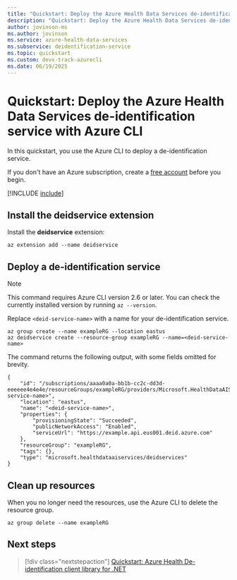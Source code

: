 ```yaml
---
title: "Quickstart: Deploy the Azure Health Data Services de-identification service with Azure CLI"
description: "Quickstart: Deploy the Azure Health Data Services de-identification service with Azure CLI."
author: jovinson-ms
ms.author: jovinson
ms.service: azure-health-data-services
ms.subservice: deidentification-service
ms.topic: quickstart
ms.custom: devx-track-azurecli
ms.date: 06/19/2025
---
```


# Quickstart: Deploy the Azure Health Data Services de-identification service with Azure CLI

In this quickstart, you use the Azure CLI to deploy a de-identification service.

If you don't have an Azure subscription, create a [free account](https://azure.microsoft.com/pricing/purchase-options/azure-account?cid=msft_learn) before you begin.

[!INCLUDE [include](~/reusable-content/azure-cli/azure-cli-prepare-your-environment.md)]

## Install the deidservice extension

Install the **deidservice** extension:

```azurecli
az extension add --name deidservice
```

## Deploy a de-identification service
> [!NOTE]
> This command requires Azure CLI version 2.6 or later. You can check the currently installed version by running `az --version`.

Replace `<deid-service-name>` with a name for your de-identification service.

```azurecli
az group create --name exampleRG --location eastus
az deidservice create --resource-group exampleRG --name=<deid-service-name>
```

The command returns the following output, with some fields omitted for brevity.

```output
{
    "id": "/subscriptions/aaaa0a0a-bb1b-cc2c-dd3d-eeeeee4e4e4e/resourceGroups/exampleRG/providers/Microsoft.HealthDataAIServices/DeidServices/<deid-service-name>",
    "location": "eastus",
    "name": "<deid-service-name>",
    "properties": {
        "provisioningState": "Succeeded",
        "publicNetworkAccess": "Enabled",
        "serviceUrl": "https://example.api.eus001.deid.azure.com"
    },
    "resourceGroup": "exampleRG",
    "tags": {},
    "type": "microsoft.healthdataaiservices/deidservices"
}
```

## Clean up resources

When you no longer need the resources, use the Azure CLI to delete the resource group.

```azurecli
az group delete --name exampleRG
```

## Next steps

> [!div class="nextstepaction"]
> [Quickstart: Azure Health De-identification client library for .NET](quickstart-sdk-net.md)
